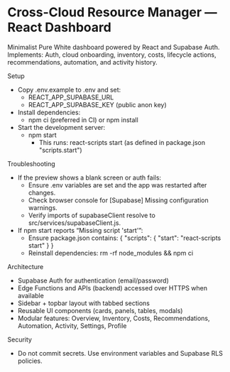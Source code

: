 # Cross-Cloud Resource Manager — React Dashboard

Minimalist Pure White dashboard powered by React and Supabase Auth.
Implements: Auth, cloud onboarding, inventory, costs, lifecycle actions, recommendations, automation, and activity history.

Setup
- Copy .env.example to .env and set:
  - REACT_APP_SUPABASE_URL
  - REACT_APP_SUPABASE_KEY  (public anon key)
- Install dependencies:
  - npm ci (preferred in CI) or npm install
- Start the development server:
  - npm start
    - This runs: react-scripts start (as defined in package.json "scripts.start")

Troubleshooting
- If the preview shows a blank screen or auth fails:
  - Ensure .env variables are set and the app was restarted after changes.
  - Check browser console for [Supabase] Missing configuration warnings.
  - Verify imports of supabaseClient resolve to src/services/supabaseClient.js.
- If npm start reports “Missing script 'start'”:
  - Ensure package.json contains:
    {
      "scripts": {
        "start": "react-scripts start"
      }
    }
  - Reinstall dependencies: rm -rf node_modules && npm ci

Architecture
- Supabase Auth for authentication (email/password)
- Edge Functions and APIs (backend) accessed over HTTPS when available
- Sidebar + topbar layout with tabbed sections
- Reusable UI components (cards, panels, tables, modals)
- Modular features: Overview, Inventory, Costs, Recommendations, Automation, Activity, Settings, Profile

Security
- Do not commit secrets. Use environment variables and Supabase RLS policies.
